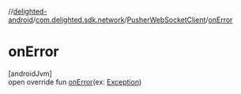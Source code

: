 //[delighted-android](../../../index.md)/[com.delighted.sdk.network](../index.md)/[PusherWebSocketClient](index.md)/[onError](on-error.md)

# onError

[androidJvm]\
open override fun [onError](on-error.md)(ex: [Exception](https://kotlinlang.org/api/latest/jvm/stdlib/kotlin/-exception/index.html))
